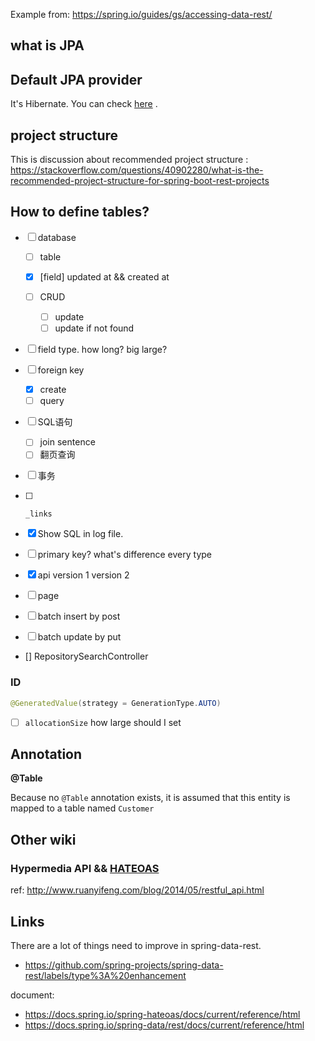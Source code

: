 Example from: https://spring.io/guides/gs/accessing-data-rest/


## what is JPA

## Default JPA provider

It's Hibernate. You can check [here](./src/main/resources/application.yaml) .

## project structure

This is discussion about recommended project
structure : https://stackoverflow.com/questions/40902280/what-is-the-recommended-project-structure-for-spring-boot-rest-projects


## How to define tables? 

- [ ] database

  - [ ] table
  - [x] [field] updated at && created at
  - [ ] CRUD

    - [ ] update
    - [ ] update if not found

- [ ] field type. how long? big large?

- [ ] foreign key

  - [x] create
  - [ ] query

- [ ] SQL语句

  - [ ] join sentence
  - [ ] 翻页查询

- [ ] 事务

- [ ] ```
  _links
  ```

- [x] Show SQL in log file.

- [ ] primary key? what's difference every type

- [x] api version 1 version 2

- [ ] page

- [ ] batch insert by post

- [ ] batch update by put

- [] RepositorySearchController

### ID

```java
@GeneratedValue(strategy = GenerationType.AUTO)
```

- [ ] `allocationSize` how large should I set

## Annotation

**@Table**

Because no `@Table` annotation exists, it is assumed that this entity is mapped to a table named `Customer`

## Other wiki

### Hypermedia API && [HATEOAS](http://en.wikipedia.org/wiki/HATEOAS)

ref: http://www.ruanyifeng.com/blog/2014/05/restful_api.html

## Links

There are a lot of things need to improve in spring-data-rest.

- https://github.com/spring-projects/spring-data-rest/labels/type%3A%20enhancement

document:

- https://docs.spring.io/spring-hateoas/docs/current/reference/html
- https://docs.spring.io/spring-data/rest/docs/current/reference/html